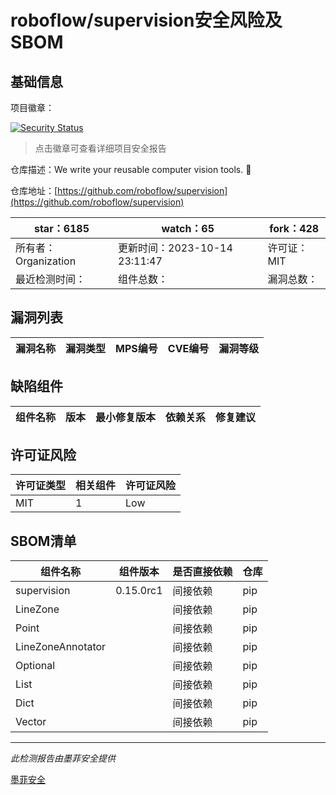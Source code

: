 # roboflow/supervision安全风险及SBOM

## 基础信息

项目徽章：

[![Security Status](https://www.murphysec.com/platform3/v31/badge/1713261062530056192.svg)](https://www.murphysec.com/console/report/1691876305259089920/1713261062530056192)

> 点击徽章可查看详细项目安全报告

仓库描述：We write your reusable computer vision tools. 💜

仓库地址：[https://github.com/roboflow/supervision](https://github.com/roboflow/supervision)

| star：6185 | watch：65 | fork：428 |
| ----------- | -------------- | ------------ |
| 所有者：Organization | 更新时间：2023-10-14 23:11:47 | 许可证：MIT |
| 最近检测时间： | 组件总数： | 漏洞总数： |




## 漏洞列表

| 漏洞名称 | 漏洞类型 | MPS编号 | CVE编号 | 漏洞等级 |
| ------- | ------ | ------- | ------ | ----- |





## 缺陷组件

| 组件名称 | 版本 | 最小修复版本 | 依赖关系 | 修复建议 |
| -------- | ---- | ------------ | -------- | -------- |





## 许可证风险

| 许可证类型 | 相关组件 | 许可证风险 |
| ---------- | -------- | ---------- |
|MIT|1|Low|




## SBOM清单

| 组件名称 | 组件版本 | 是否直接依赖 | 仓库 |
| -------- | -------- | ------------ | ---- |
|supervision|0.15.0rc1|间接依赖|pip|
|LineZone||间接依赖|pip|
|Point||间接依赖|pip|
|LineZoneAnnotator||间接依赖|pip|
|Optional||间接依赖|pip|
|List||间接依赖|pip|
|Dict||间接依赖|pip|
|Vector||间接依赖|pip|


------

*此检测报告由墨菲安全提供*

[墨菲安全](www.murphysec.com)
